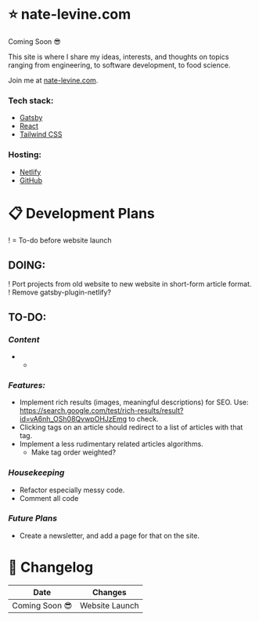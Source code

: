 # ⭐ nate-levine.com

Coming Soon 😎

This site is where I share my ideas, interests, and thoughts on topics ranging from engineering, to software development, to food science.

Join me at [nate-levine.com](https://www.nate-levine.com/).

### Tech stack:
  * [Gatsby](https://www.gatsbyjs.com/)
  * [React](https://react.dev/)
  * [Tailwind CSS](https://tailwindcss.com/)
### Hosting:
  * [Netlify](https://www.netlify.com/)
  * [GitHub](https://github.com/)

# 📋 Development Plans
! = To-do before website launch

## DOING:
! Port projects from old website to new website in short-form article format.
! Remove gatsby-plugin-netlify?

## TO-DO:
### *Content*
* -

### *Features:*
* Implement rich results (images, meaningful descriptions) for SEO. Use: https://search.google.com/test/rich-results/result?id=vA6nh_OSh08QvwpOHJzEmg to check.
* Clicking tags on an article should redirect to a list of articles with that tag.
* Implement a less rudimentary related articles algorithms.
  * Make tag order weighted?

### *Housekeeping*
* Refactor especially messy code.
* Comment all code

### *Future Plans*
* Create a newsletter, and add a page for that on the site.

# 🔄 Changelog
| Date | Changes |
| --- | --- |
| Coming Soon 😎 | Website Launch |